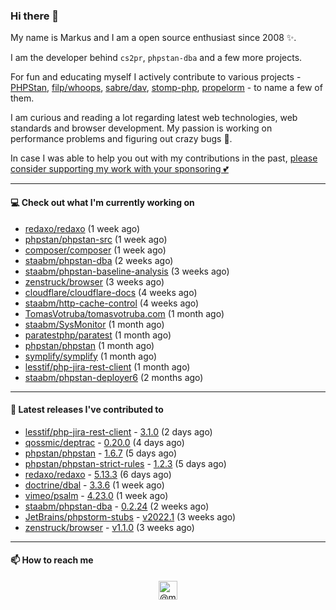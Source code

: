 ### Hi there 👋



My name is Markus and I am a open source enthusiast since 2008 ✨.

I am the developer behind `cs2pr`, `phpstan-dba` and a few more projects.

For fun and educating myself I actively contribute to various projects - [PHPStan](https://github.com/phpstan/phpstan-src), [filp/whoops](https://github.com/filp/whoops), [sabre/dav](https://github.com/sabre-io/dav), [stomp-php](https://github.com/stomp-php/stomp-php), [propelorm](https://github.com/propelorm) - to name a few of them.

I am curious and reading a lot regarding latest web technologies, web standards and browser development. My passion is working on performance problems and figuring out crazy bugs 🐜.

In case I was able to help you out with my contributions in the past, [please consider supporting my work with your sponsoring 💕](https://github.com/sponsors/staabm)


---

#### 💻 Check out what I'm currently working on

- [redaxo/redaxo](https://github.com/redaxo/redaxo) (1 week ago)
- [phpstan/phpstan-src](https://github.com/phpstan/phpstan-src) (1 week ago)
- [composer/composer](https://github.com/composer/composer) (1 week ago)
- [staabm/phpstan-dba](https://github.com/staabm/phpstan-dba) (2 weeks ago)
- [staabm/phpstan-baseline-analysis](https://github.com/staabm/phpstan-baseline-analysis) (3 weeks ago)
- [zenstruck/browser](https://github.com/zenstruck/browser) (3 weeks ago)
- [cloudflare/cloudflare-docs](https://github.com/cloudflare/cloudflare-docs) (4 weeks ago)
- [staabm/http-cache-control](https://github.com/staabm/http-cache-control) (4 weeks ago)
- [TomasVotruba/tomasvotruba.com](https://github.com/TomasVotruba/tomasvotruba.com) (1 month ago)
- [staabm/SysMonitor](https://github.com/staabm/SysMonitor) (1 month ago)
- [paratestphp/paratest](https://github.com/paratestphp/paratest) (1 month ago)
- [phpstan/phpstan](https://github.com/phpstan/phpstan) (1 month ago)
- [symplify/symplify](https://github.com/symplify/symplify) (1 month ago)
- [lesstif/php-jira-rest-client](https://github.com/lesstif/php-jira-rest-client) (1 month ago)
- [staabm/phpstan-deployer6](https://github.com/staabm/phpstan-deployer6) (2 months ago)

---

#### 🔭 Latest releases I've contributed to

- [lesstif/php-jira-rest-client](https://github.com/lesstif/php-jira-rest-client) - [3.1.0](https://github.com/lesstif/php-jira-rest-client/releases/tag/3.1.0) (2 days ago)
- [qossmic/deptrac](https://github.com/qossmic/deptrac) - [0.20.0](https://github.com/qossmic/deptrac/releases/tag/0.20.0) (4 days ago)
- [phpstan/phpstan](https://github.com/phpstan/phpstan) - [1.6.7](https://github.com/phpstan/phpstan/releases/tag/1.6.7) (5 days ago)
- [phpstan/phpstan-strict-rules](https://github.com/phpstan/phpstan-strict-rules) - [1.2.3](https://github.com/phpstan/phpstan-strict-rules/releases/tag/1.2.3) (5 days ago)
- [redaxo/redaxo](https://github.com/redaxo/redaxo) - [5.13.3](https://github.com/redaxo/redaxo/releases/tag/5.13.3) (6 days ago)
- [doctrine/dbal](https://github.com/doctrine/dbal) - [3.3.6](https://github.com/doctrine/dbal/releases/tag/3.3.6) (1 week ago)
- [vimeo/psalm](https://github.com/vimeo/psalm) - [4.23.0](https://github.com/vimeo/psalm/releases/tag/4.23.0) (1 week ago)
- [staabm/phpstan-dba](https://github.com/staabm/phpstan-dba) - [0.2.24](https://github.com/staabm/phpstan-dba/releases/tag/0.2.24) (2 weeks ago)
- [JetBrains/phpstorm-stubs](https://github.com/JetBrains/phpstorm-stubs) - [v2022.1](https://github.com/JetBrains/phpstorm-stubs/releases/tag/v2022.1) (3 weeks ago)
- [zenstruck/browser](https://github.com/zenstruck/browser) - [v1.1.0](https://github.com/zenstruck/browser/releases/tag/v1.1.0) (3 weeks ago)

---

#### 📫 How to reach me

<p align="center">
<a href="https://twitter.com/@markusstaab" target="blank"><img align="center" src="https://cdn.jsdelivr.net/npm/simple-icons@3.0.1/icons/twitter.svg" alt="@markusstaab" height="30" width="30" /></a>
</p>
